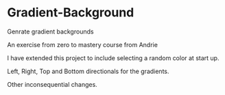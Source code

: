# Gradient-Background
Genrate gradient backgrounds

An exercise from zero to mastery course from Andrie

I have extended this project to include selecting a random color at start up.

Left, Right, Top and Bottom directionals for the gradients.

Other inconsequential changes.
